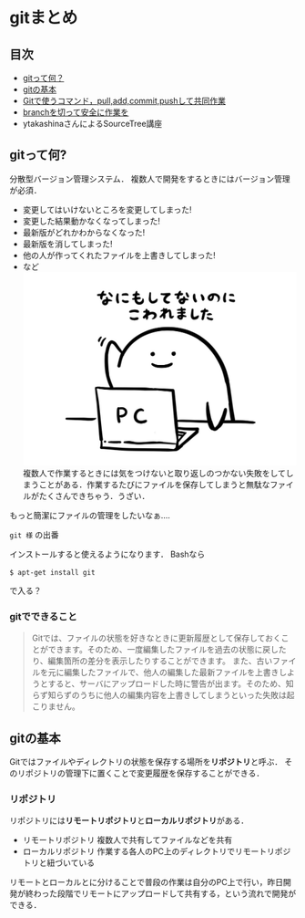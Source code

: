 # gitまとめ
## 目次
- [gitって何？](#about_git)
- [gitの基本](#git_basis)
- [Gitで使うコマンド，pull,add,commit,pushして共同作業](git_Documents/git_commands.md)
- [branchを切って安全に作業を](git_Documents/git_branch.md) 
- ytakashinaさんによるSourceTree講座

<a name="about_git"></a>
## gitって何?
分散型バージョン管理システム．
複数人で開発をするときにはバージョン管理が必須．
- 変更してはいけないところを変更してしまった!
- 変更した結果動かなくなってしまった!
- 最新版がどれかわからなくなった!
- 最新版を消してしまった!
- 他の人が作ってくれたファイルを上書きしてしまった!
- など
![30% center](./img/koware.jpg)
複数人で作業するときには気をつけないと取り返しのつかない失敗をしてしまうことがある．作業するたびにファイルを保存してしまうと無駄なファイルがたくさんできちゃう．うざい．

もっと簡潔にファイルの管理をしたいなぁ....

`git 様` の出番

インストールすると使えるようになります．
Bashなら
```
$ apt-get install git 
```
で入る？
### gitでできること
> Gitでは、ファイルの状態を好きなときに更新履歴として保存しておくことができます。そのため、一度編集したファイルを過去の状態に戻したり、編集箇所の差分を表示したりすることができます。
> また、古いファイルを元に編集したファイルで、他人の編集した最新ファイルを上書きしようとすると、サーバにアップロードした時に警告が出ます。そのため、知らず知らずのうちに他人の編集内容を上書きしてしまうといった失敗は起こりません。　


<a name="git_basis"></a>
## gitの基本
Gitではファイルやディレクトリの状態を保存する場所を**リポジトリ**と呼ぶ．
そのリポジトリの管理下に置くことで変更履歴を保存することができる．

### リポジトリ
リポジトリには**リモートリポジトリ**と**ローカルリポジトリ**がある．
- リモートリポジトリ
	複数人で共有してファイルなどを共有
- ローカルリポジトリ
	作業する各人のPC上のディレクトリでリモートリポジトリと紐づいている
    
リモートとローカルとに分けることで普段の作業は自分のPC上で行い，昨日開発が終わった段階でリモートにアップロードして共有する，という流れで開発ができる．

